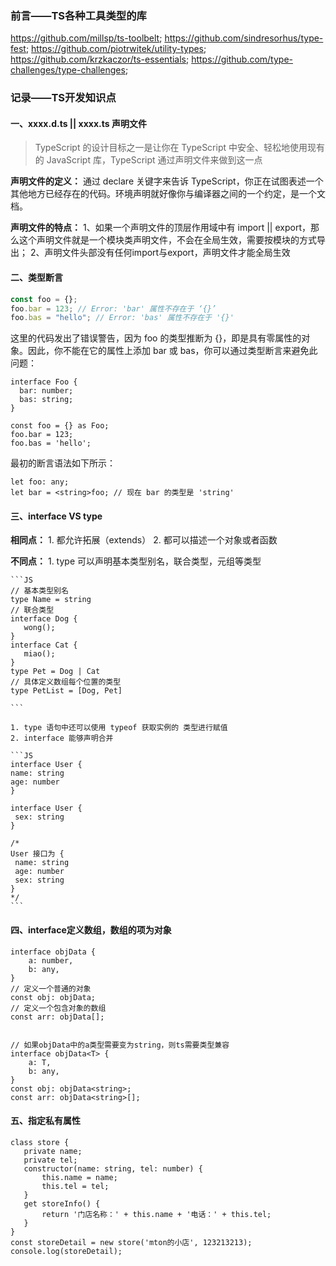 ### 前言——TS各种工具类型的库

https://github.com/millsp/ts-toolbelt;
https://github.com/sindresorhus/type-fest;
https://github.com/piotrwitek/utility-types;
https://github.com/krzkaczor/ts-essentials;
https://github.com/type-challenges/type-challenges;

### 记录——TS开发知识点

#### 一、xxxx.d.ts || xxxx.ts 声明文件

> TypeScript 的设计目标之一是让你在 TypeScript 中安全、轻松地使用现有的 JavaScript 库，TypeScript 通过声明文件来做到这一点

**声明文件的定义：**
通过 declare 关键字来告诉 TypeScript，你正在试图表述一个其他地方已经存在的代码。环境声明就好像你与编译器之间的一个约定，是一个文档。

**声明文件的特点：**
   1、如果一个声明文件的顶层作用域中有 import || export，那么这个声明文件就是一个模块类声明文件，不会在全局生效，需要按模块的方式导出；
   2、声明文件头部没有任何import与export，声明文件才能全局生效

#### 二、类型断言

```js
const foo = {};
foo.bar = 123; // Error: 'bar' 属性不存在于 ‘{}’
foo.bas = "hello"; // Error: 'bas' 属性不存在于 '{}'
```

这里的代码发出了错误警告，因为 foo 的类型推断为 {}，即是具有零属性的对象。因此，你不能在它的属性上添加 bar 或 bas，你可以通过类型断言来避免此问题：

```JS
interface Foo {
  bar: number;
  bas: string;
}

const foo = {} as Foo;
foo.bar = 123;
foo.bas = 'hello';
```

最初的断言语法如下所示：

```JS
let foo: any;
let bar = <string>foo; // 现在 bar 的类型是 'string'
```

#### 三、interface VS type

**相同点：**
    1. 都允许拓展（extends）
    2. 都可以描述一个对象或者函数
    
**不同点：**
    1. type 可以声明基本类型别名，联合类型，元组等类型

    ```JS
    // 基本类型别名
    type Name = string
    // 联合类型
    interface Dog {
       wong();
    }
    interface Cat {
       miao();
    }
    type Pet = Dog | Cat
    // 具体定义数组每个位置的类型
    type PetList = [Dog, Pet]

    ```

    1. type 语句中还可以使用 typeof 获取实例的 类型进行赋值
    2. interface 能够声明合并

    ```JS
    interface User {
    name: string
    age: number
    }

    interface User {
     sex: string
    }

    /*
    User 接口为 {
     name: string
     age: number
     sex: string
    }
    */
    ```

#### 四、interface定义数组，数组的项为对象
```JS
interface objData {
    a: number,
    b: any,
}
// 定义一个普通的对象
const obj: objData;
// 定义一个包含对象的数组
const arr: objData[];


// 如果objData中的a类型需要变为string，则ts需要类型兼容
interface objData<T> {
    a: T,
    b: any,
}
const obj: objData<string>;
const arr: objData<string>[];
```

#### 五、指定私有属性
```JS
class store {
   private name;
   private tel;
   constructor(name: string, tel: number) {
       this.name = name;
       this.tel = tel;
   }
   get storeInfo() {
       return '门店名称：' + this.name + '电话：' + this.tel;
   }
}
const storeDetail = new store('mton的小店', 123213213);
console.log(storeDetail);
```

